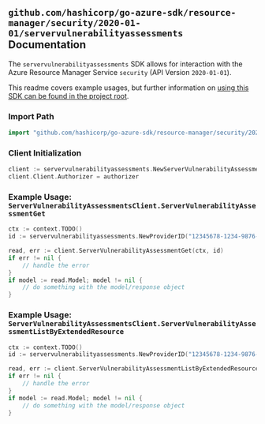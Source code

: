
## `github.com/hashicorp/go-azure-sdk/resource-manager/security/2020-01-01/servervulnerabilityassessments` Documentation

The `servervulnerabilityassessments` SDK allows for interaction with the Azure Resource Manager Service `security` (API Version `2020-01-01`).

This readme covers example usages, but further information on [using this SDK can be found in the project root](https://github.com/hashicorp/go-azure-sdk/tree/main/docs).

### Import Path

```go
import "github.com/hashicorp/go-azure-sdk/resource-manager/security/2020-01-01/servervulnerabilityassessments"
```


### Client Initialization

```go
client := servervulnerabilityassessments.NewServerVulnerabilityAssessmentsClientWithBaseURI("https://management.azure.com")
client.Client.Authorizer = authorizer
```


### Example Usage: `ServerVulnerabilityAssessmentsClient.ServerVulnerabilityAssessmentGet`

```go
ctx := context.TODO()
id := servervulnerabilityassessments.NewProviderID("12345678-1234-9876-4563-123456789012", "example-resource-group", "providerValue", "resourceTypeValue", "resourceValue")

read, err := client.ServerVulnerabilityAssessmentGet(ctx, id)
if err != nil {
	// handle the error
}
if model := read.Model; model != nil {
	// do something with the model/response object
}
```


### Example Usage: `ServerVulnerabilityAssessmentsClient.ServerVulnerabilityAssessmentListByExtendedResource`

```go
ctx := context.TODO()
id := servervulnerabilityassessments.NewProviderID("12345678-1234-9876-4563-123456789012", "example-resource-group", "providerValue", "resourceTypeValue", "resourceValue")

read, err := client.ServerVulnerabilityAssessmentListByExtendedResource(ctx, id)
if err != nil {
	// handle the error
}
if model := read.Model; model != nil {
	// do something with the model/response object
}
```
